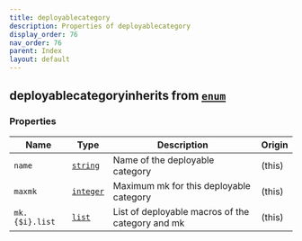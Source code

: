 ```yaml
---
title: deployablecategory
description: Properties of deployablecategory
display_order: 76
nav_order: 76
parent: Index
layout: default
---
```


## deployablecategoryinherits from [`enum`](./enum.html)

### Properties

| Name | Type | Description | Origin |
|------|------|-------------|--------|
| `name` | [`string`](./string.html) | Name of the deployable category | (this) |
| `maxmk` | [`integer`](./integer.html) | Maximum mk for this deployable category | (this) |
| `mk.{$i}.list` | [`list`](./list.html) | List of deployable macros of the category and mk | (this) |

